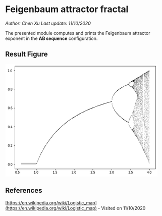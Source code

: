 # 	Feigenbaum attractor fractal
_Author: Chen Xu_
_Last update: 11/10/2020_

The presented module computes and prints the 	Feigenbaum attractor exponent in the **AB sequence** configuration.

## Result Figure
![	Feigenbaum attractor fractal](figure.png)

## References
[https://en.wikipedia.org/wiki/Logistic_map](https://en.wikipedia.org/wiki/Logistic_map) - Visited on 11/10/2020
